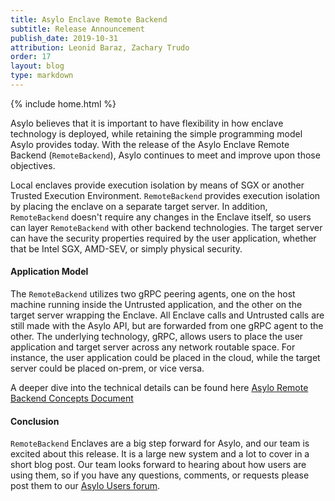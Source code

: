 ```yaml
---
title: Asylo Enclave Remote Backend
subtitle: Release Announcement
publish_date: 2019-10-31
attribution: Leonid Baraz, Zachary Trudo
order: 17
layout: blog
type: markdown
---
```

{% include home.html %}

Asylo believes that it is important to have flexibility in how enclave
technology is deployed, while retaining the simple programming model Asylo
provides today. With the release of the Asylo Enclave Remote Backend
(`RemoteBackend`), Asylo continues to meet and improve upon those objectives.

Local enclaves provide execution isolation by means of SGX or another Trusted
Execution Environment. `RemoteBackend` provides execution isolation by placing the
enclave on a separate target server. In addition, `RemoteBackend` doesn't require
any changes in the Enclave itself, so users can layer `RemoteBackend` with other
backend technologies. The target server can have the security properties
required by the user application, whether that be Intel SGX, AMD-SEV, or simply
physical security.

#### Application Model

The `RemoteBackend` utilizes two gRPC peering agents, one on the host machine
running inside the Untrusted application, and the other on the target server
wrapping the Enclave. All Enclave calls and Untrusted calls are still made with
the Asylo API, but are forwarded from one gRPC agent to the other. The
underlying technology, gRPC, allows users to place the user application and
target server across any network routable space. For instance, the user
application could be placed in the cloud, while the target server could be
placed on-prem, or vice versa.

A deeper dive into the technical details can be found here [Asylo Remote Backend
Concepts Document]({{home}}/docs/concepts/remote-backend.html)

#### Conclusion

`RemoteBackend` Enclaves are a big step forward for Asylo, and our team is excited
about this release. It is a large new system and a lot to cover in a short blog
post. Our team looks forward to hearing about how users are using them, so if
you have any questions, comments, or requests please post them to our [Asylo
Users forum](https://groups.google.com/forum/#!forum/asylo-users).
